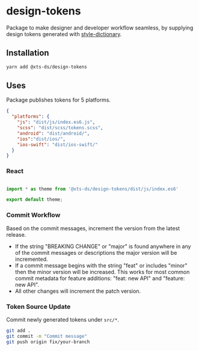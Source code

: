 # design-tokens
Package to make designer and developer workflow seamless, by supplying design tokens generated with [style-dictionary](https://amzn.github.io/style-dictionary/).

## Installation

```bash
yarn add @xts-ds/design-tokens
```

## Uses 

Package publishes tokens for 5 platforms.

```json
{
  "platforms": {
    "js": "dist/js/index.es6.js",
    "scss": "dist/scss/tokens.scss",
    "android": "dist/android/",
    "ios":"dist/ios/",
    "ios-swift": "dist/ios-swift/"
  }
}
```
### React

```javascript

import * as theme from '@xts-ds/design-tokens/dist/js/index.es6'

export default theme;
```

### Commit Workflow

Based on the commit messages, increment the version from the latest release.

- If the string "BREAKING CHANGE" or "major" is found anywhere in any of the commit messages or descriptions the major version will be incremented.
- If a commit message begins with the string "feat" or includes "minor" then the minor version will be increased. This works for most common commit metadata for feature additions: "feat: new API" and "feature: new API".
- All other changes will increment the patch version.

### Token Source Update 

Commit newly generated tokens under `src/*`.

```bash
git add .
git commit -m "Commit message"
git push origin fix/your-branch
```
